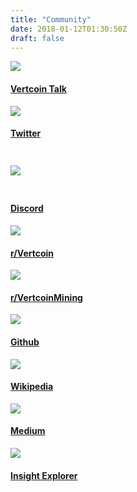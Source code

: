 ```yaml
---
title: "Community"
date: 2018-01-12T01:30:50Z
draft: false
---
```


<div class="flex flex-wrap pt-16 pb-32 m-auto" style="max-width: 800px;">
      <div class="w-1/2 sm:w-1/4 mb-8">
        <a href="https://www.vertcointalk.org/" target="_blank">
          <div class="mb-6 py-4 px-5 inline-block rounded-full bg-grey hover:bg-grey-dark">
             <img src="../images/youtube.svg">
          </div>
        </a>
        <h4><a href="https://www.youtube.com/channel/UC7lBpTciARdSuRCQlFSe7Hw" target="_blank">Vertcoin Talk</a></h4>
      </div>
      <div class="w-1/2 sm:w-1/4 mb-8">
        <a href="https://twitter.com/vertcoin" target="_blank">
          <div class="mb-6 py-4 px-5 inline-block rounded-full bg-grey hover:bg-grey-dark">
            <img src="../images/twitter.svg">
          </div>
        </a>
        <h4><a href="https://twitter.com/vertcoin" target="_blank">Twitter</a></h4>
      </div>
      <div class="w-1/2 sm:w-1/4 mb-8">
        <a href="https://discord.gg/jn6uhur" target="_blank">
          <div class="mb-6 px-5 inline-block rounded-full bg-grey hover:bg-grey-dark" style="padding-top: 1.75em;padding-bottom: 1.75em;">
            <img src="../images/discord.svg">
          </div>
        </a>
        <h4><a href="https://discord.gg/vertcoin" target="_blank">Discord</a></h4>
      </div>
      <div class="w-1/2 sm:w-1/4 mb-8">
        <a href="https://www.reddit.com/r/vertcoin/" target="_blank">
          <div class="mb-6 py-4 px-5 inline-block rounded-full bg-grey hover:bg-grey-dark">
           <img src="../images/reddit.svg">
          </div>
        </a>
        <h4><a href="https://www.reddit.com/r/vertcoin/" target="_blank">r/Vertcoin</a></h4>
      </div>
      <div class="w-1/2 sm:w-1/4 mb-8">
        <a href="https://www.reddit.com/r/RVNMiner/" target="_blank">
          <div class="mb-6 py-4 px-5 inline-block rounded-full bg-grey hover:bg-grey-dark">
            <img src="../images/reddit.svg">
          </div>
        </a>
        <h4><a href="https://www.reddit.com/r/VertcoinMining/" target="_blank">r/VertcoinMining</a></h4>
      </div>
      <div class="w-1/2 sm:w-1/4 mb-8">
        <a href="https://github.com/vertcoin-project" target="_blank">
          <div class="mb-6 py-4 px-5 inline-block rounded-full bg-grey hover:bg-grey-dark">
            <img src="../images/github.svg">
          </div>
        </a>
        <h4><a href="https://github.com/vertcoin-project" target="_blank">Github</a></h4>
      </div>
      <div class="w-1/2 sm:w-1/4 mb-8">
        <a href="https://vert.wiki/wiki/vertcoin_Wiki" target="_blank">
          <div class="mb-6 py-4 px-5 inline-block rounded-full bg-grey hover:bg-grey-dark">
            <img src="../images/wikipedia.svg">
          </div>
        </a>
        <h4><a href="https://en.wikipedia.org/wiki/Vertcoin" target="_blank">Wikipedia</a></h4>
      </div>
      <div class="w-1/2 sm:w-1/4 mb-8">
        <a href="https://medium.com/@vertcoin" target="_blank">
          <div class="mb-6 py-6 px-5 inline-block rounded-full bg-grey hover:bg-grey-dark">
            <img src="../images/medium.svg">
          </div>
        </a>
        <h4><a href="https://medium.com/vertcoin-blog" target="_blank">Medium</a></h4>
      </div>
      <div class="w-1/2 sm:w-1/4 mb-8">
        <a href="http://insight.vertcoin.org" target="_blank">
          <div class="mb-6 py-4 px-5 inline-block rounded-full bg-grey hover:bg-grey-dark">
            <img src="../images/insight.svg">
          </div>
        </a>
        <h4><a href="http://insight.vertcoin.org" target="_blank">Insight Explorer</a></h4>
      </div>
    </div>
